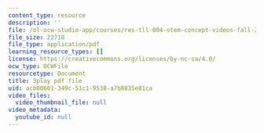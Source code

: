 ```yaml
---
content_type: resource
description: ''
file: /ol-ocw-studio-app/courses/res-tll-004-stem-concept-videos-fall-2013/acb00601349c51c19538a7b8835e81ca_NlSKAbefDTA.pdf
file_size: 22718
file_type: application/pdf
learning_resource_types: []
license: https://creativecommons.org/licenses/by-nc-sa/4.0/
ocw_type: OCWFile
resourcetype: Document
title: 3play pdf file
uid: acb00601-349c-51c1-9538-a7b8835e81ca
video_files:
  video_thumbnail_file: null
video_metadata:
  youtube_id: null
---
```

